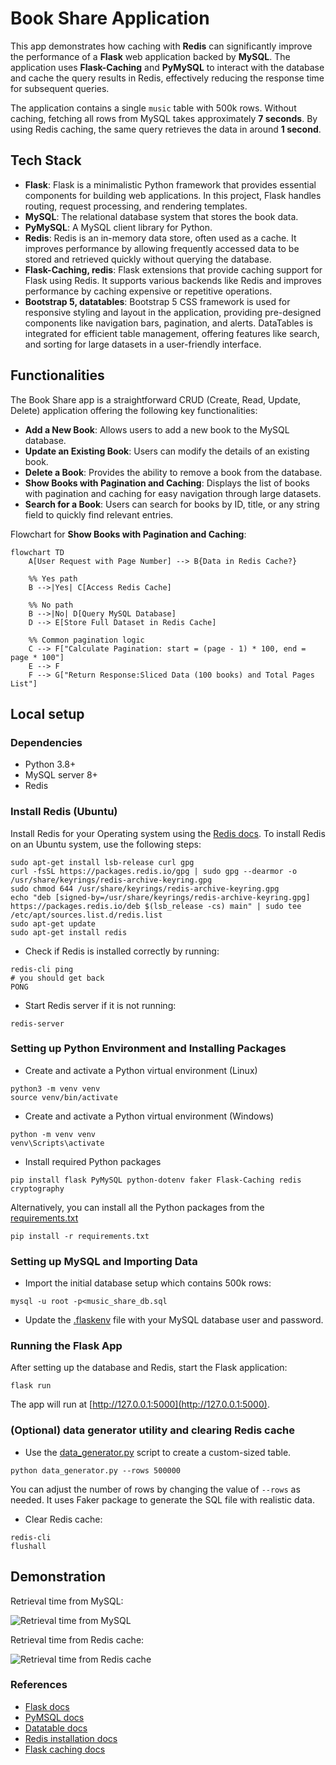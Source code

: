 # Book Share Application

This app demonstrates how caching with **Redis** can significantly improve the performance of a **Flask** web application backed by **MySQL**. The application uses **Flask-Caching** and **PyMySQL** to interact with the database and cache the query results in Redis, effectively reducing the response time for subsequent queries.

The application contains a single `music` table with 500k rows. Without caching, fetching all rows from MySQL takes approximately **7 seconds**. By using Redis caching, the same query retrieves the data in around **1 second**.

## Tech Stack

- **Flask**: Flask is a minimalistic Python framework that provides essential components for building web applications. In this project, Flask handles routing, request processing, and rendering templates.
- **MySQL**: The relational database system that stores the book data.
- **PyMySQL**: A MySQL client library for Python.
- **Redis**: Redis is an in-memory data store, often used as a cache. It improves performance by allowing frequently accessed data to be stored and retrieved quickly without querying the database.
- **Flask-Caching, redis**: Flask extensions that provide caching support for Flask using Redis. It supports various backends like Redis and improves performance by caching expensive or repetitive operations.
- **Bootstrap 5, datatables**: Bootstrap 5 CSS framework is used for responsive styling and layout in the application, providing pre-designed components like navigation bars, pagination, and alerts. DataTables is integrated for efficient table management, offering features like search, and sorting for large datasets in a user-friendly interface. 


## Functionalities
The Book Share app is a straightforward CRUD (Create, Read, Update, Delete) application offering the following key functionalities:

- **Add a New Book**: Allows users to add a new book to the MySQL database.
- **Update an Existing Book**: Users can modify the details of an existing book.
- **Delete a Book**: Provides the ability to remove a book from the database.
- **Show Books with Pagination and Caching**: Displays the list of books with pagination and caching for easy navigation through large datasets.
- **Search for a Book**: Users can search for books by ID, title, or any string field to quickly find relevant entries.

Flowchart for **Show Books with Pagination and Caching**:

```mermaid
flowchart TD
    A[User Request with Page Number] --> B{Data in Redis Cache?}
    
    %% Yes path
    B -->|Yes| C[Access Redis Cache]
    
    %% No path
    B -->|No| D[Query MySQL Database]
    D --> E[Store Full Dataset in Redis Cache]
    
    %% Common pagination logic
    C --> F["Calculate Pagination: start = (page - 1) * 100, end = page * 100"]
    E --> F
    F --> G["Return Response:Sliced Data (100 books) and Total Pages List"]
```

[//]: # (![Show Books with Pagination and Caching]&#40;screenshots/flow.png&#41;)


## Local setup

### Dependencies

- Python 3.8+
- MySQL server 8+
- Redis

### Install Redis (Ubuntu)
Install Redis for your Operating system using the [Redis docs](https://redis.io/docs/latest/operate/oss_and_stack/install/install-redis/).
To install Redis on an Ubuntu system, use the following steps:
```shell
sudo apt-get install lsb-release curl gpg
curl -fsSL https://packages.redis.io/gpg | sudo gpg --dearmor -o /usr/share/keyrings/redis-archive-keyring.gpg
sudo chmod 644 /usr/share/keyrings/redis-archive-keyring.gpg
echo "deb [signed-by=/usr/share/keyrings/redis-archive-keyring.gpg] https://packages.redis.io/deb $(lsb_release -cs) main" | sudo tee /etc/apt/sources.list.d/redis.list
sudo apt-get update
sudo apt-get install redis
```

- Check if Redis is installed correctly by running:

```shell
redis-cli ping
# you should get back
PONG
```

- Start Redis server if it is not running:

```shell
redis-server
```

### Setting up Python Environment and Installing Packages

- Create and activate a Python virtual environment (Linux)

```shell
python3 -m venv venv
source venv/bin/activate
```

- Create and activate a Python virtual environment (Windows)

```shell
python -m venv venv
venv\Scripts\activate
```

- Install required Python packages

```shell
pip install flask PyMySQL python-dotenv faker Flask-Caching redis cryptography
```

Alternatively, you can install all the Python packages from the [requirements.txt](requirements.txt)

```shell
pip install -r requirements.txt
```

### Setting up MySQL and Importing Data
- Import the initial database setup which contains 500k rows:
```shell
mysql -u root -p<music_share_db.sql
```
- Update the [.flaskenv](.flaskenv) file with your MySQL database user and password.

### Running the Flask App
After setting up the database and Redis, start the Flask application:
```shell
flask run
```
The app will run at [http://127.0.0.1:5000](http://127.0.0.1:5000).

### (Optional) data generator utility and clearing Redis cache
- Use the [data_generator.py](data_generator.py) script to create a custom-sized table.
```shell
python data_generator.py --rows 500000
```
You can adjust the number of rows by changing the value of `--rows` as needed. 
It uses Faker package to generate the SQL file with realistic data.
- Clear Redis cache:
```shell
redis-cli
flushall
```
## Demonstration

Retrieval time from MySQL:

![Retrieval time from MySQL](screenshots/mysql_time.png)

Retrieval time from Redis cache:

![Retrieval time from Redis cache](screenshots/redis_time.png)

### References

- [Flask docs](https://flask.palletsprojects.com/en/3.0.x/quickstart/)
- [PyMSQL docs](https://pymysql.readthedocs.io/en/latest/user/installation.html)
- [Datatable docs](https://datatables.net/download/index)
- [Redis installation docs](https://redis.io/docs/latest/operate/oss_and_stack/install/install-redis/)
- [Flask caching docs](https://flask-caching.readthedocs.io/en/latest/)